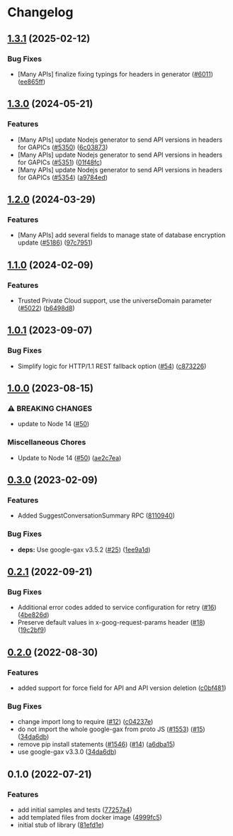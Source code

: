 # Changelog

## [1.3.1](https://github.com/googleapis/google-cloud-node/compare/apigee-registry-v1.3.0...apigee-registry-v1.3.1) (2025-02-12)


### Bug Fixes

* [Many APIs] finalize fixing typings for headers in generator ([#6011](https://github.com/googleapis/google-cloud-node/issues/6011)) ([ee865ff](https://github.com/googleapis/google-cloud-node/commit/ee865ff34a696fbd657e4cfb6cc4be2f6651f77a))

## [1.3.0](https://github.com/googleapis/google-cloud-node/compare/apigee-registry-v1.2.0...apigee-registry-v1.3.0) (2024-05-21)


### Features

* [Many APIs] update Nodejs generator to send API versions in headers for GAPICs ([#5350](https://github.com/googleapis/google-cloud-node/issues/5350)) ([6c03873](https://github.com/googleapis/google-cloud-node/commit/6c038731de1f36456042e6b4ecf2a9686be662c7))
* [Many APIs] update Nodejs generator to send API versions in headers for GAPICs ([#5351](https://github.com/googleapis/google-cloud-node/issues/5351)) ([01f48fc](https://github.com/googleapis/google-cloud-node/commit/01f48fce63ec4ddf801d59ee2b8c0db9f6fb8372))
* [Many APIs] update Nodejs generator to send API versions in headers for GAPICs ([#5354](https://github.com/googleapis/google-cloud-node/issues/5354)) ([a9784ed](https://github.com/googleapis/google-cloud-node/commit/a9784ed3db6ee96d171762308bbbcd57390b6866))

## [1.2.0](https://github.com/googleapis/google-cloud-node/compare/apigee-registry-v1.1.0...apigee-registry-v1.2.0) (2024-03-29)


### Features

* [Many APIs] add several fields to manage state of database encryption update ([#5186](https://github.com/googleapis/google-cloud-node/issues/5186)) ([97c7951](https://github.com/googleapis/google-cloud-node/commit/97c7951481ef70d8f49c3d218f7c22ce00df9174))

## [1.1.0](https://github.com/googleapis/google-cloud-node/compare/apigee-registry-v1.0.1...apigee-registry-v1.1.0) (2024-02-09)


### Features

* Trusted Private Cloud support, use the universeDomain parameter  ([#5022](https://github.com/googleapis/google-cloud-node/issues/5022)) ([b6498d8](https://github.com/googleapis/google-cloud-node/commit/b6498d8580d056817981dedbaa0ea5d82e9dccc2))

## [1.0.1](https://github.com/googleapis/nodejs-apigee-registry/compare/v1.0.0...v1.0.1) (2023-09-07)


### Bug Fixes

* Simplify logic for HTTP/1.1 REST fallback option ([#54](https://github.com/googleapis/nodejs-apigee-registry/issues/54)) ([c873226](https://github.com/googleapis/nodejs-apigee-registry/commit/c87322645e01d1e1cf989aa5f8502876d7b77230))

## [1.0.0](https://github.com/googleapis/nodejs-apigee-registry/compare/v0.3.0...v1.0.0) (2023-08-15)


### ⚠ BREAKING CHANGES

* update to Node 14 ([#50](https://github.com/googleapis/nodejs-apigee-registry/issues/50))

### Miscellaneous Chores

* Update to Node 14 ([#50](https://github.com/googleapis/nodejs-apigee-registry/issues/50)) ([ae2c7ea](https://github.com/googleapis/nodejs-apigee-registry/commit/ae2c7ea278d037c3ba020192ab8913b0659191e8))

## [0.3.0](https://github.com/googleapis/nodejs-apigee-registry/compare/v0.2.1...v0.3.0) (2023-02-09)


### Features

* Added SuggestConversationSummary RPC ([8110940](https://github.com/googleapis/nodejs-apigee-registry/commit/8110940e67c72bd94776c17863fa52d714b270ae))


### Bug Fixes

* **deps:** Use google-gax v3.5.2 ([#25](https://github.com/googleapis/nodejs-apigee-registry/issues/25)) ([1ee9a1d](https://github.com/googleapis/nodejs-apigee-registry/commit/1ee9a1d07a6cd4930c07651a0e17bb41c0663777))

## [0.2.1](https://github.com/googleapis/nodejs-apigee-registry/compare/v0.2.0...v0.2.1) (2022-09-21)


### Bug Fixes

* Additional error codes added to service configuration for retry ([#16](https://github.com/googleapis/nodejs-apigee-registry/issues/16)) ([4be826d](https://github.com/googleapis/nodejs-apigee-registry/commit/4be826ddc63cd21391a7c204fc361156c5c0b673))
* Preserve default values in x-goog-request-params header ([#18](https://github.com/googleapis/nodejs-apigee-registry/issues/18)) ([19c2bf9](https://github.com/googleapis/nodejs-apigee-registry/commit/19c2bf9e6bc00d99fd3b07c9c71ca946ece94695))

## [0.2.0](https://github.com/googleapis/nodejs-apigee-registry/compare/v0.1.0...v0.2.0) (2022-08-30)


### Features

* added support for force field for API and API version deletion ([c0bf481](https://github.com/googleapis/nodejs-apigee-registry/commit/c0bf48111db1e05f88cb68fac40584e60bbdf6f6))


### Bug Fixes

* change import long to require ([#12](https://github.com/googleapis/nodejs-apigee-registry/issues/12)) ([c04237e](https://github.com/googleapis/nodejs-apigee-registry/commit/c04237ebc9dc76016f9017ee6f8cdf938fd14da8))
* do not import the whole google-gax from proto JS ([#1553](https://github.com/googleapis/nodejs-apigee-registry/issues/1553)) ([#15](https://github.com/googleapis/nodejs-apigee-registry/issues/15)) ([34da6db](https://github.com/googleapis/nodejs-apigee-registry/commit/34da6dbc51476bf7a30fae332233c76527f9e9ff))
* remove pip install statements ([#1546](https://github.com/googleapis/nodejs-apigee-registry/issues/1546)) ([#14](https://github.com/googleapis/nodejs-apigee-registry/issues/14)) ([a6dba15](https://github.com/googleapis/nodejs-apigee-registry/commit/a6dba15c574a7537771ee95a50785b30b83eb4a2))
* use google-gax v3.3.0 ([34da6db](https://github.com/googleapis/nodejs-apigee-registry/commit/34da6dbc51476bf7a30fae332233c76527f9e9ff))

## 0.1.0 (2022-07-21)


### Features

* add initial samples and tests ([77257a4](https://github.com/googleapis/nodejs-apigee-registry/commit/77257a467f559529416327d362ba46aaef41b037))
* add templated files from docker image ([4999fc5](https://github.com/googleapis/nodejs-apigee-registry/commit/4999fc5f4b8150c2b2d3bcdb15d17c6ac400bfb2))
* initial stub of library ([81efd1e](https://github.com/googleapis/nodejs-apigee-registry/commit/81efd1e2ac2c301b1a95fca58b83c9ab61103f19))

